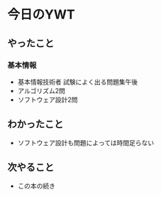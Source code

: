 # 今日のYWT

## やったこと

### 基本情報

- 基本情報技術者 試験によく出る問題集午後
- アルゴリズム2問
- ソフトウェア設計2問

## わかったこと

- ソフトウェア設計も問題によっては時間足らない

## 次やること

- この本の続き
